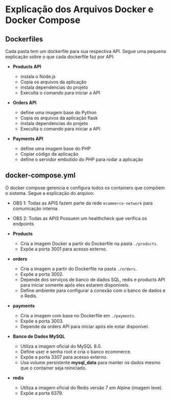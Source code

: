 # Explicação dos Arquivos Docker e Docker Compose

## Dockerfiles

Cada pasta tem um dockerfile para sua respectiva API. Segue uma pequena explicação sobre o que cada dockerfile faz por API:

- **Products API**
    - instala o Node.js
    - Copia os arquivos da aplicação
    - instala dependencias do projeto
    -  Execulta o comando para iniciar a API

- **Orders API**
    - define uma imagem base do Python
    - Copia os arquivos da aplicação flask
    - instala dependencias do projeto
    - Execulta o comando para iniciar a API

- **Payments API**
    - define uma imagem base do PHP
    - Copiar código da aplicação
    - define o servidor embutido do PHP para rodar a aplicação

## docker-compose.yml

O docker compose gerencia e configura todos os containers que compõem o sistema. Segue a explicação do arquivo:

- OBS 1: Todas as APIS fazem parte da rede `ecommerce-network` para comunicação interna.
- OBS 2:  Todas as APIS Possuem um healthcheck que verifica os endpoints

- **Products**
    - Cria a imagem Docker a partir do Dockerfile na pasta `./products`.
    - Expõe a porta 3001 para acesso externo.

- **orders**
    - Cria a imagem a partir do Dockerfile na pasta `./orders`.
    - Expõe a porta 3002.
    - Depende dos serviços de banco de dados SQL, redis e products API para iniciar somente após eles estarem disponíveis.
    - Define ambiente para configurar a conexão com o banco de dados e o Redis.

- **payments**
    - Cria a imagem com base no Dockerfile em `./payments`.
    - Expõe a porta 3003.
    - Depende da orders API para iniciar após ele estar disponível.

- **Banco de Dados MySQL**
    - Utiliza a imagem oficial do MySQL 8.0.
    - Define user e senha root e cria o banco ecommerce.
    - Expõe a porta 3307 para acesso externo.
    - Usa volume persistente **mysql_data** para manter os dados mesmo que o container seja reiniciado.

- **redis**
    - Utiliza a imagem oficial do Redis versão 7 em Alpine (imagem leve).
    - Expõe a porta 6379.
